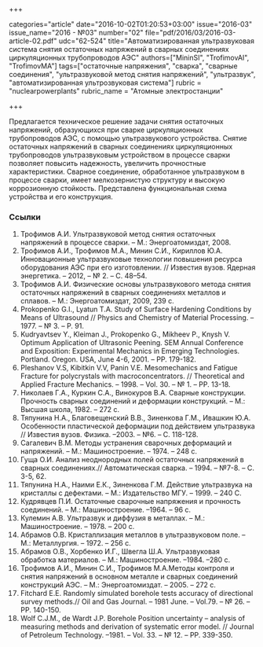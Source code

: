 +++

categories="article"
date="2016-10-02T01:20:53+03:00"
issue="2016-03"
issue_name="2016 - №03"
number="02"
file="pdf/2016/03/2016-03-article-02.pdf"
udc="62-524"
title="Автоматизированная ультразвуковая система снятия остаточных напряжений в сварных соединениях циркуляционных трубопроводов АЭС"
authors=["MininSI", "TrofimovAI", "TrofimovMA"]
tags=["остаточные напряжения", "сварка", "сварные соединения", "ультразвуковой метод снятия напряжений", "ультразвук", "автоматизированная ультрозвуковая система"]
rubric = "nuclearpowerplants"
rubric_name = "Aтомные электростанции"

+++

Предлагается техническое решение задачи снятия остаточных напряжений, образующихся при сварке циркуляционных трубопроводов АЭС, с помощью ультразвукового устройства. 
Снятие остаточных напряжений в сварных соединениях циркуляционных трубопроводов ультразвуковым устройством в процессе сварки позволяет повысить надежность, увеличить прочностные характеристики. 
Сварное соединение, обработанное ультразвуком в процессе сварки, имеет мелкозернистую структуру и высокую коррозионную стойкость. 
Представлена функциональная схема устройства и его конструкция.

### Ссылки

1. Трофимов А.И. Ультразвуковой метод снятия остаточных напряжений в процессе сварки. – М.: Энергоатомиздат, 2008.
2. Трофимов А.И., Трофимов М.А., Минин С.И., Кириллов Ю.А. Инновационные ультразвуковые технологии повышения ресурса оборудования АЭС при его изготовлении. // Известия вузов. Ядерная энергетика. – 2012, – № 2. – С. 48–54.
3. Трофимов А.И. Физические основы ультразвукового метода снятия остаточных напряжений в сварных соединениях металлов и сплавов. – М.: Энергоатомиздат, 2009, 239 с.
4. Prokopenko G.I., Lyatun T.A. Study of Surface Hardening Conditions by Means of Ultrasound // Physics and Chemistry of Material Processing. – 1977. – № 3. – P. 91.
5. Kudryavtsev Y., Kleiman J., Prokopenko G., Mikheev P., Knysh V. Optimum Application of Ultrasonic Peening. SEM Annual Conference and Exposition: Experimental Mechanics in Emerging Technologies. Portland. Oregon. USA, June 4-6, 2001. – PP. 179-182.
6. Pleshanov V.S, Kibitkin V.V, Panin V.E. Mesomechanics and Fatigue Fracture for polycrystals with macroconcentrators. // Theoretical and Applied Fracture Mechanics. – 1998. – Vol. 30. – № 1. – PP. 13-18.
7. Николаев Г.А., Куркин С.А., Винокуров В.А. Сварные конструкции. Прочность сварных соединений и деформации конструкций. – М.: Высшая школа, 1982. – 272 с.
8. Тяпунина Н.А., Благовещенский В.В., Зиненкова Г.М., Ивашкин Ю.А. Особенности пластической деформации под действием ультразвука // Известия вузов. Физика. –2003. – №6. – С. 118-128.
9. Сагалевич В.М. Методы устранения сварочных деформаций и напряжений. – М.: Машиностроение. – 1974. – 248 с.
10. Гуща О.И. Анализ неоднородных полей остаточных напряжений в сварных соединениях.// Автоматическая сварка. – 1994. – №7-8. – С. 3-5, 62.
11. Тяпунина Н.А., Наими Е.К., Зиненкова Г.М. Действие ультразвука на кристаллы с дефектами. – М.: Издательство МГУ. – 1999. – 240 С.
12. Кудрявцев П.И. Остаточные сварочные напряжения и прочность соединений. – М.: Машиностроение. –1964. – 96 с.
13. Кулемин А.В. Ультразвук и диффузия в металлах. – М.: Машиностроение. – 1978. – 200 с.
14. Абрамов О.В. Кристаллизация металлов в ультразвуковом поле. – М.: Металлургия. – 1972. – 256 с.
15. Абрамов О.В., Хорбенко И.Г., Швегла Ш.А. Ультразвуковая обработка материалов. – М.: Машиностроение. –1984. –280 с.
16. Трофимов А.И., Минин С.И., Трофимов М.А.Методы контроля и снятия напряжений в основном металле и сварных соединений конструкций АЭС. – М.: Энергоатомиздат. – 2005. – 272 с.
17. Fitchard E.E. Randomly simulated borehole tests accuracy of directional survey methods.// Oil and Gas Journal. – 1981 June. – Vol.79. – № 26. – PP. 140-150.
18. Wolf C.J.M., de Wardt J.P. Borehole Position uncertainty – analysis of measuring methods and derivation of systematic error model. // Journal of Petroleum Technology. –1981. – Vol. 33. – № 12. – PP. 339-350.
